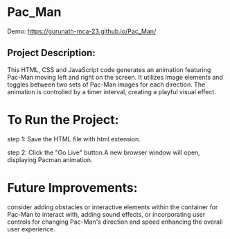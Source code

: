 # Pac_Man

Demo: https://gurunath-mca-23.github.io/Pac_Man/

## Project Description:

This HTML, CSS and JavaScript code generates an animation featuring Pac-Man moving left and right on the screen. It utilizes image elements and toggles between two sets of Pac-Man images for each direction. The animation is controlled by a timer interval, creating a playful visual effect.


# To Run the Project:

step 1: Save the HTML file with html extension.

step 2: Click the "Go Live" button.A new browser window will open, displaying Pacman animation.

# Future Improvements: 

consider adding obstacles or interactive elements within the container for Pac-Man to interact with, adding sound effects, or incorporating user controls for changing Pac-Man's direction and speed enhancing the overall user experience.
